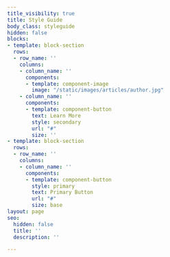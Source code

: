 ```yaml
---
title_visibility: true
title: Style Guide
body_class: styleguide
hidden: false
blocks:
- template: block-section
  rows:
  - row_name: ''
    columns:
    - column_name: ''
      components:
      - template: component-image
        image: "/static/images/articles/author.jpg"
    - column_name: ''
      components:
      - template: component-button
        text: Learn More
        style: secondary
        url: "#"
        size: ''
- template: block-section
  rows:
  - row_name: ''
    columns:
    - column_name: ''
      components:
      - template: component-button
        style: primary
        text: Primary Button
        url: "#"
        size: base
layout: page
seo:
  hidden: false
  title: ''
  description: ''

---
```


